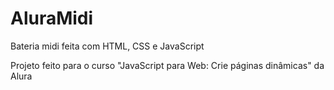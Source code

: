 # AluraMidi
Bateria midi feita com HTML, CSS e JavaScript

Projeto feito para o curso "JavaScript para Web: Crie páginas dinâmicas" da Alura
